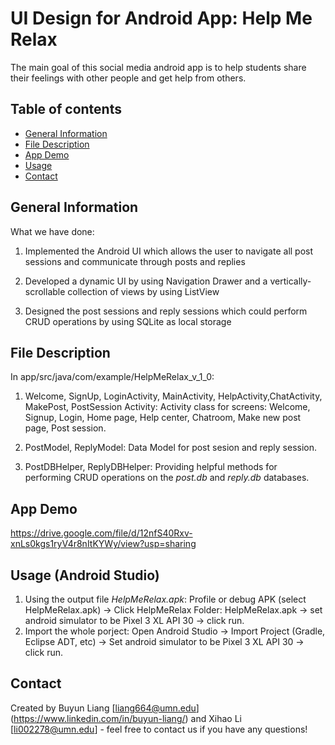 # UI Design for Android App: Help Me Relax
The main goal of this social media android app is to help students share their feelings with other people and get help from others.

## Table of contents
* [General Information](#general-information)
* [File Description](#file-description)
* [App Demo](#app-demo)
* [Usage](#usage)
* [Contact](#contact)

## General Information
What we have done:

1. Implemented the Android UI which allows the user to navigate all post sessions and communicate through posts and replies

2. Developed a dynamic UI by using Navigation Drawer and a vertically-scrollable collection of views by using ListView

3. Designed the post sessions and reply sessions which could perform CRUD operations by using SQLite as local storage

## File Description
In app/src/java/com/example/HelpMeRelax_v_1_0:

1. Welcome, SignUp, LoginActivity, MainActivity, HelpActivity,ChatActivity, MakePost, PostSession Activity: Activity class for screens: Welcome, Signup, Login, Home page, Help center, Chatroom, Make new post page, Post session.

2. PostModel, ReplyModel: Data Model for post sesion and reply session. 

3. PostDBHelper, ReplyDBHelper: Providing helpful methods for performing CRUD operations on the *post.db* and *reply.db* databases.
 

## App Demo 

https://drive.google.com/file/d/12nfS40Rxv-xnLs0kgs1ryV4r8nItKYWy/view?usp=sharing

## Usage (Android Studio)
1. Using the output file *HelpMeRelax.apk*: Profile or debug APK (select HelpMeRelax.apk) -> Click HelpMeRelax Folder: HelpMeRelax.apk -> set android simulator to be Pixel 3 XL API 30 -> click run.
2. Import the whole porject: Open Android Studio -> Import Project (Gradle, Eclipse ADT, etc) -> Set android simulator to be Pixel 3 XL API 30 -> click run.


## Contact
Created by Buyun Liang [liang664@umn.edu] (https://www.linkedin.com/in/buyun-liang/) and Xihao Li [li002278@umn.edu] - feel free to contact us if you have any questions!
